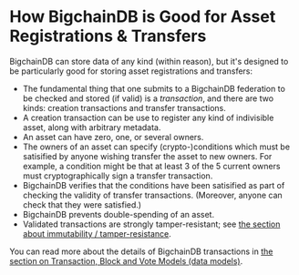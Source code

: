 # How BigchainDB is Good for Asset Registrations & Transfers

BigchainDB can store data of any kind (within reason), but it's designed to be particularly good for storing asset registrations and transfers:

* The fundamental thing that one submits to a BigchainDB federation to be checked and stored (if valid) is a _transaction_, and there are two kinds: creation transactions and transfer transactions.
* A creation transaction can be use to register any kind of indivisible asset, along with arbitrary metadata.
* An asset can have zero, one, or several owners.
* The owners of an asset can specify (crypto-)conditions which must be satisified by anyone wishing transfer the asset to new owners. For example, a condition might be that at least 3 of the 5 current owners must cryptographically sign a transfer transaction.
* BigchainDB verifies that the conditions have been satisified as part of checking the validity of transfer transactions. (Moreover, anyone can check that they were satisfied.)
* BigchainDB prevents double-spending of an asset.
* Validated transactions are strongly tamper-resistant; see [the section about immutability / tamper-resistance](immutable.html).

You can read more about the details of BigchainDB transactions in [the section on Transaction, Block and Vote Models (data models)](models.html).
